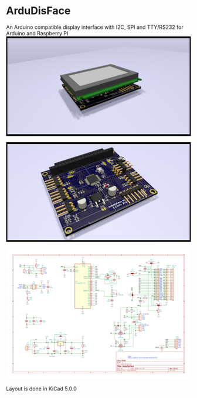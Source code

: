 # ArduDisFace
An Arduino compatible display interface with I2C, SPI and TTY/RS232 for Arduino and Raspberry PI
![ArduDisFace with Display](./layout/doc/image/Front-left-Display.png "ArduDisFace with Display")

![ArduDisFace board](./layout/doc/image/Front-left.png "ArduDisFace board")

![ArduDisFace scheet](./layout/doc/ArduDisFace_scheet.svg "ArduDisFace scheet")

Layout is done in KiCad 5.0.0
